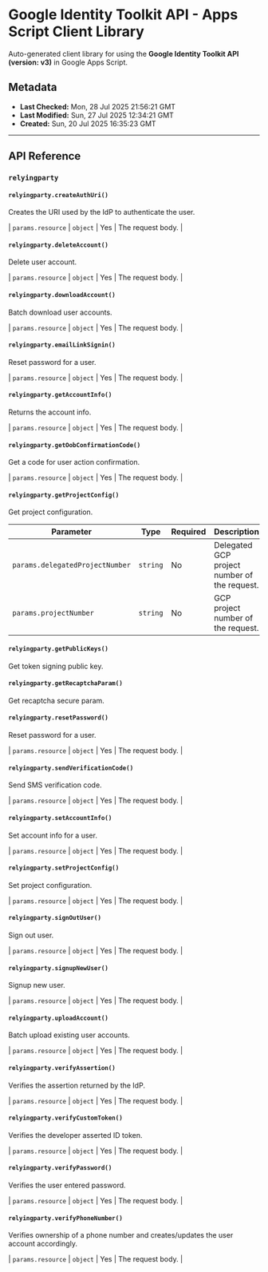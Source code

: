 # Google Identity Toolkit API - Apps Script Client Library

Auto-generated client library for using the **Google Identity Toolkit API (version: v3)** in Google Apps Script.

## Metadata

- **Last Checked:** Mon, 28 Jul 2025 21:56:21 GMT
- **Last Modified:** Sun, 27 Jul 2025 12:34:21 GMT
- **Created:** Sun, 20 Jul 2025 16:35:23 GMT



---

## API Reference

### `relyingparty`

#### `relyingparty.createAuthUri()`

Creates the URI used by the IdP to authenticate the user.

| `params.resource` | `object` | Yes | The request body. |

#### `relyingparty.deleteAccount()`

Delete user account.

| `params.resource` | `object` | Yes | The request body. |

#### `relyingparty.downloadAccount()`

Batch download user accounts.

| `params.resource` | `object` | Yes | The request body. |

#### `relyingparty.emailLinkSignin()`

Reset password for a user.

| `params.resource` | `object` | Yes | The request body. |

#### `relyingparty.getAccountInfo()`

Returns the account info.

| `params.resource` | `object` | Yes | The request body. |

#### `relyingparty.getOobConfirmationCode()`

Get a code for user action confirmation.

| `params.resource` | `object` | Yes | The request body. |

#### `relyingparty.getProjectConfig()`

Get project configuration.

| Parameter | Type | Required | Description |
|---|---|---|---|
| `params.delegatedProjectNumber` | `string` | No | Delegated GCP project number of the request. |
| `params.projectNumber` | `string` | No | GCP project number of the request. |

#### `relyingparty.getPublicKeys()`

Get token signing public key.


#### `relyingparty.getRecaptchaParam()`

Get recaptcha secure param.


#### `relyingparty.resetPassword()`

Reset password for a user.

| `params.resource` | `object` | Yes | The request body. |

#### `relyingparty.sendVerificationCode()`

Send SMS verification code.

| `params.resource` | `object` | Yes | The request body. |

#### `relyingparty.setAccountInfo()`

Set account info for a user.

| `params.resource` | `object` | Yes | The request body. |

#### `relyingparty.setProjectConfig()`

Set project configuration.

| `params.resource` | `object` | Yes | The request body. |

#### `relyingparty.signOutUser()`

Sign out user.

| `params.resource` | `object` | Yes | The request body. |

#### `relyingparty.signupNewUser()`

Signup new user.

| `params.resource` | `object` | Yes | The request body. |

#### `relyingparty.uploadAccount()`

Batch upload existing user accounts.

| `params.resource` | `object` | Yes | The request body. |

#### `relyingparty.verifyAssertion()`

Verifies the assertion returned by the IdP.

| `params.resource` | `object` | Yes | The request body. |

#### `relyingparty.verifyCustomToken()`

Verifies the developer asserted ID token.

| `params.resource` | `object` | Yes | The request body. |

#### `relyingparty.verifyPassword()`

Verifies the user entered password.

| `params.resource` | `object` | Yes | The request body. |

#### `relyingparty.verifyPhoneNumber()`

Verifies ownership of a phone number and creates/updates the user account accordingly.

| `params.resource` | `object` | Yes | The request body. |